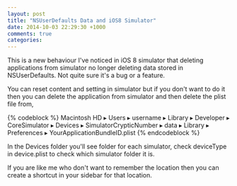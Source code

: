 ```yaml
---
layout: post
title: "NSUserDefaults Data and iOS8 Simulator"
date: 2014-10-03 22:29:30 +1000
comments: true
categories:
---
```


This is a new behaviour I've noticed in iOS 8 simulator that deleting applications from simulator no longer deleting data stored in NSUserDefaults. Not quite sure it's a bug or a feature.

You can reset content and setting in simulator but if you don't want to do it then you can delete the application from simulator and then delete the plist file from,

{% codeblock %}
Macintosh HD ▸ Users ▸ username ▸ Library ▸ Developer ▸ CoreSimulator ▸ Devices ▸ SimulatorCrypticNumber ▸ data ▸ Library ▸ Preferences ▸ YourApplicationBundleID.plist
{% endcodeblock %}

In the Devices folder you'll see folder for each simulator, check deviceType in device.plist to check which simulator folder it is.

If you are like me who don't want to remember the location then you can create a shortcut in your sidebar for that location.
